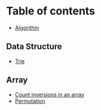 # Table of contents

* [Algorithm](README.md)

## Data Structure

* [Trie](data-structure/trie.md)

## Array

* [Count inversions in an array](array/count-inversions-in-an-array.md)
* [Permutation](array/permutation.md)

